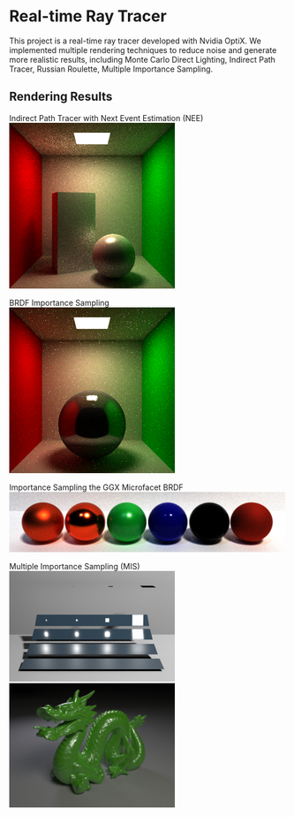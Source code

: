 # Real-time Ray Tracer

This project is a real-time ray tracer developed with Nvidia OptiX. We implemented multiple rendering techniques to reduce noise and generate more realistic results, including Monte Carlo Direct Lighting, Indirect Path Tracer, Russian Roulette, Multiple Importance Sampling. 

## Rendering Results
Indirect Path Tracer with Next Event Estimation (NEE)\
<img src="https://github.com/wuhaoqi98/Realtime_Ray_Tracer/blob/master/output/cornellNEE.png" width="300">

BRDF Importance Sampling\
<img src="https://github.com/wuhaoqi98/Realtime_Ray_Tracer/blob/master/output/cornellBRDF.png" width="300">

Importance Sampling the GGX Microfacet BRDF\
<img src="https://github.com/wuhaoqi98/Realtime_Ray_Tracer/blob/master/output/ggx.png" width="500">

Multiple Importance Sampling (MIS)\
<img src="https://github.com/wuhaoqi98/Realtime_Ray_Tracer/blob/master/output/mis.png" width="300">
<img src="https://github.com/wuhaoqi98/Realtime_Ray_Tracer/blob/master/output/dragon.png" width="300">
